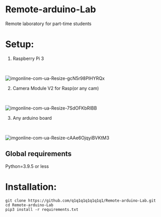 # Remote-arduino-Lab
Remote laboratory for part-time students

Setup:
========================
1. Raspberry Pi 3
<br/>

![imgonline-com-ua-Resize-gcN5r98PlHYRQx](https://user-images.githubusercontent.com/54200672/143193909-590d21fa-2e2b-4539-bffc-e66dda568cae.jpg)


2. Camera Module V2 for Rasp(or any cam)
<br/>

![imgonline-com-ua-Resize-7SdOFKbRIBB](https://user-images.githubusercontent.com/54200672/143193927-35085346-45f1-4fb4-ab87-82a2da6c9450.jpg)


3. Any arduino board
<br/>

![imgonline-com-ua-Resize-cAAe6OjqyiBVKtM3](https://user-images.githubusercontent.com/54200672/143193942-3d0131d7-172f-4b80-9931-2367f14692dd.jpg)


Global requirements
-------------------------
Python=3.9.5 or less

Installation:
========================
    git clone https://github.com/q1q1q1q1q1q1q1/Remote-arduino-Lab.git 
    cd Remote-arduino-Lab 
    pip3 install -r requirements.txt

